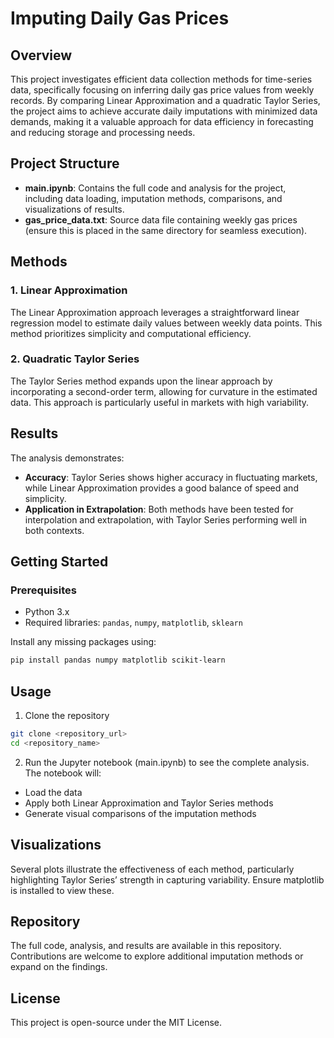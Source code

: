 # Imputing Daily Gas Prices

## Overview

This project investigates efficient data collection methods for time-series data, specifically focusing on inferring daily gas price values from weekly records. By comparing Linear Approximation and a quadratic Taylor Series, the project aims to achieve accurate daily imputations with minimized data demands, making it a valuable approach for data efficiency in forecasting and reducing storage and processing needs.

## Project Structure

- **main.ipynb**: Contains the full code and analysis for the project, including data loading, imputation methods, comparisons, and visualizations of results.
- **gas_price_data.txt**: Source data file containing weekly gas prices (ensure this is placed in the same directory for seamless execution).

## Methods

### 1. Linear Approximation
The Linear Approximation approach leverages a straightforward linear regression model to estimate daily values between weekly data points. This method prioritizes simplicity and computational efficiency.

### 2. Quadratic Taylor Series
The Taylor Series method expands upon the linear approach by incorporating a second-order term, allowing for curvature in the estimated data. This approach is particularly useful in markets with high variability.

## Results

The analysis demonstrates:
- **Accuracy**: Taylor Series shows higher accuracy in fluctuating markets, while Linear Approximation provides a good balance of speed and simplicity.
- **Application in Extrapolation**: Both methods have been tested for interpolation and extrapolation, with Taylor Series performing well in both contexts.

## Getting Started

### Prerequisites
- Python 3.x
- Required libraries: `pandas`, `numpy`, `matplotlib`, `sklearn`

Install any missing packages using:
```bash
pip install pandas numpy matplotlib scikit-learn
```

## Usage

1. Clone the repository

```bash
git clone <repository_url>
cd <repository_name>
```

2. Run the Jupyter notebook (main.ipynb) to see the complete analysis. The notebook will:
   
- Load the data
- Apply both Linear Approximation and Taylor Series methods
- Generate visual comparisons of the imputation methods

## Visualizations

Several plots illustrate the effectiveness of each method, particularly highlighting Taylor Series’ strength in capturing variability. Ensure matplotlib is installed to view these.

## Repository

The full code, analysis, and results are available in this repository. Contributions are welcome to explore additional imputation methods or expand on the findings.

## License

This project is open-source under the MIT License.
